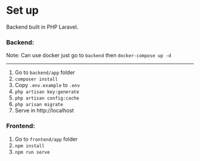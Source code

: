 
# Set up #

Backend built in PHP Laravel.

### Backend:  ###
Note: Can use docker just go to `backend` then `docker-compose up -d`
***
1. Go to `backend/app` folder
2. `composer install`
3. Copy `.env.example` to `.env`
4. `php artisan key:generate`
5. `php artisan config:cache`
6. `php arisan migrate`
7. Serve in http://localhost

### Frontend:  ###

1. Go to `frontend/app` folder
2. `npm install`
3. `npm run serve`
